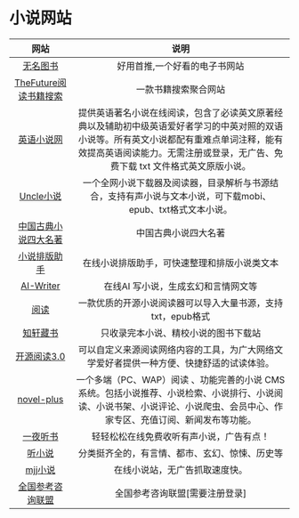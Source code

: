 # 小说网站

|网站|说明|
|:---:|:---:|
|[无名图书](https://www.book123.info/)|好用首推,一个好看的电子书网站|
|[TheFuture阅读书籍搜索](https://bks.thefuture.top/)|一款书籍搜索聚合网站|
|[英语小说网](http://novel.tingroom.com/)|提供英语著名小说在线阅读，包含了必读英文原著经典以及辅助初中级英语爱好者学习的中英对照的双语小说等。所有英文小说都配有重难点单词注释，能有效提高英语阅读能力。无需注册或登录，无广告、免费下载 txt 文件格式英文原版小说。|
|[Uncle小说](https://uncle-novel.github.io/uncle-novel-official-site/)|一个全网小说下载器及阅读器，目录解析与书源结合，支持有声小说与文本小说，可下载mobi、epub、txt格式文本小说。|
|[中国古典小说四大名著](https://sdmz.net/)|中国古典小说四大名著|
|[小说排版助手](https://vvsolo.github.io/)|在线小说排版助手，可快速整理和排版小说类文本|
|[AI-Writer](https://blinkdl.github.io/AI-Writer/)|在线AI 写小说，生成玄幻和言情网文等|
|[阅读](https://github.com/gedoor/legado/releases)|一款优质的开源小说阅读器可以导入大量书源，支持txt，epub格式| 
|[知轩藏书](http://zxcs.me/)|只收录完本小说、精校小说的图书下载站|
|[开源阅读3.0](https://gedoor.github.io/)|可以自定义来源阅读网络内容的工具，为广大网络文学爱好者提供一种方便、快捷舒适的试读体验。|
|[novel-plus](https://novel.xxyopen.com/)|一个多端（PC、WAP）阅读 、功能完善的小说 CMS 系统。包括小说推荐、小说检索、小说排行、小说阅读、小说书架、小说评论、小说爬虫、会员中心、作家专区、充值订阅、新闻发布等功能。|
|[一夜听书](https://www.yiyeting.com/)|轻轻松松在线免费收听有声小说，广告有点！|
|[听小说](https://tingxiaoshuo.top/#/home)|分类挺齐全的，有言情、都市、玄幻、惊悚、历史等|
|[mjj小说](https://mjjxs.com/)|在线小说站，无广告抓取速度快。|
|[全国参考咨询联盟](http://www.ucdrs.superlib.net/)|全国参考咨询联盟[需要注册登录]|
